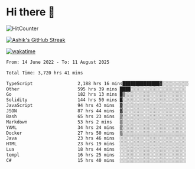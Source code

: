 # Hi there 👋

![HitCounter](https://hits.seeyoufarm.com/api/count/incr/badge.svg?url=https%3A%2F%2Fgithub.com%2Fashrhmn1212%2Fhit-counter)

<!-- ![Contribution Graph](https://github-readme-activity-graph.cyclic.app/graph?username=ashrhmn) -->


<!-- [![Top Langs](https://github-readme-stats.vercel.app/api/top-langs/?username=ashrhmn&layout=compact&theme=synthwave&langs_count=10&card_width=445)](https://github.com/anuraghazra/github-readme-stats) -->

[![Ashik's GitHub Streak](https://github-readme-streak-stats.herokuapp.com/?user=ashrhmn&theme=blood&fire=DD7F1C&background=151515&dates=9f9f9f&border=DD2727)](https://git.io/streak-stats)

<!-- ![Ashik's GitHub stats](https://github-readme-stats.vercel.app/api/?username=ashrhmn&show_icons=true&title_color=fff&icon_color=79ff97&text_color=9f9f9f&bg_color=151515) -->

[![wakatime](https://wakatime.com/badge/user/3df86613-ba63-4631-8e65-0ff18e7becad.svg)](https://wakatime.com/@3df86613-ba63-4631-8e65-0ff18e7becad)

<!--START_SECTION:waka-->

```txt
From: 14 June 2022 - To: 11 August 2025

Total Time: 3,720 hrs 41 mins

TypeScript                 2,188 hrs 16 mins██████████████▓░░░░░░░░░░   58.82 %
Other                      595 hrs 39 mins ████░░░░░░░░░░░░░░░░░░░░░   16.01 %
Go                         182 hrs 13 mins █▒░░░░░░░░░░░░░░░░░░░░░░░   04.90 %
Solidity                   144 hrs 50 mins █░░░░░░░░░░░░░░░░░░░░░░░░   03.89 %
JavaScript                 94 hrs 43 mins  ▓░░░░░░░░░░░░░░░░░░░░░░░░   02.55 %
JSON                       87 hrs 44 mins  ▓░░░░░░░░░░░░░░░░░░░░░░░░   02.36 %
Bash                       65 hrs 23 mins  ▒░░░░░░░░░░░░░░░░░░░░░░░░   01.76 %
Markdown                   53 hrs 2 mins   ▒░░░░░░░░░░░░░░░░░░░░░░░░   01.43 %
YAML                       34 hrs 24 mins  ▒░░░░░░░░░░░░░░░░░░░░░░░░   00.92 %
Docker                     27 hrs 50 mins  ▒░░░░░░░░░░░░░░░░░░░░░░░░   00.75 %
Java                       23 hrs 46 mins  ░░░░░░░░░░░░░░░░░░░░░░░░░   00.64 %
HTML                       23 hrs 19 mins  ░░░░░░░░░░░░░░░░░░░░░░░░░   00.63 %
Lua                        18 hrs 44 mins  ░░░░░░░░░░░░░░░░░░░░░░░░░   00.50 %
templ                      16 hrs 25 mins  ░░░░░░░░░░░░░░░░░░░░░░░░░   00.44 %
C#                         15 hrs 40 mins  ░░░░░░░░░░░░░░░░░░░░░░░░░   00.42 %
```

<!--END_SECTION:waka-->


<!--### Most Used Languages 
<img src="https://wakatime.com/share/@ashrhmn/24ecb986-5bf8-4607-af7f-0aab08908d8c.png" />

### Favourite Tools
<img src="https://wakatime.com/share/@ashrhmn/f4e08015-f3bc-460a-9228-95a3ba11c604.png" />-->
